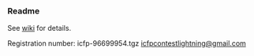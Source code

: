 ### Readme

See [wiki](https://github.com/veged/icfpc2012/wiki/Ideas) for details.

Registration number: icfp-96699954.tgz
icfpcontestlightning@gmail.com